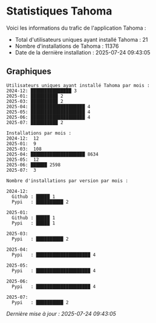 # Statistiques Tahoma

Voici les informations du trafic de l'application Tahoma :
- Total d'utilisateurs uniques ayant installé Tahoma : 21
- Nombre d'installations de Tahoma : 11376
- Date de la dernière installation : 2025-07-24 09:43:05

## Graphiques
```
Utilisateurs uniques ayant installé Tahoma par mois :
2024-12: ███████████████ 3
2025-01: ██████████ 2
2025-03: ██████████ 2
2025-04: ████████████████████ 4
2025-05: ████████████████████ 4
2025-06: ████████████████████ 4
2025-07: ██████████ 2
```

```
Installations par mois :
2024-12:  12
2025-01:  9
2025-03:  108
2025-04: ████████████████████ 8634
2025-05:  12
2025-06: ██████ 2598
2025-07:  3
```

```
Nombre d'installations par version par mois :

2024-12:
  Github : █████ 1
  Pypi   : ██████████ 2

2025-01:
  Github : █████ 1
  Pypi   : █████ 1

2025-03:
  Pypi   : ██████████ 2

2025-04:
  Pypi   : ████████████████████ 4

2025-05:
  Pypi   : ████████████████████ 4

2025-06:
  Pypi   : ████████████████████ 4

2025-07:
  Pypi   : ██████████ 2
```


*Dernière mise à jour : 2025-07-24 09:43:05*
